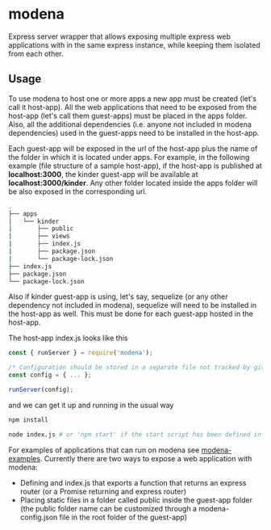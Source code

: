# modena

Express server wrapper that allows exposing multiple express web applications with in the same express instance, while keeping them isolated from each other.

## Usage

To use modena to host one or more apps a new app must be created (let's call it host-app). All the web applications that need to be exposed from the host-app (let's call them guest-apps) must be placed in the apps folder. Also, all the additional dependencies (i.e. anyone not included in modena dependencies) used in the guest-apps need to be installed in the host-app.

Each guest-app will be exposed in the url of the host-app plus the name of the folder in which it is located under apps. For example, in the following example (file structure of a sample host-app), if the host-app is published at **localhost:3000**, the kinder guest-app will be available at **localhost:3000/kinder**. Any other folder located inside the apps folder will be also exposed in the corresponding url.

```bash
.  
├── apps  
│   └── kinder  
|       ├── public  
|       ├── views  
|       ├── index.js  
|       ├── package.json  
|       └── package-lock.json  
├── index.js  
├── package.json  
└── package-lock.json  
```

Also if kinder guest-app is using, let's say, sequelize (or any other dependency not included in modena), sequelize will need to be installed in the host-app as well. This must be done for each guest-app hosted in the host-app.

The host-app index.js looks like this

```javascript
const { runServer } = require('modena');

/* Configuration should be stored in a separate file not tracked by git */
const config = { ... };

runServer(config);
```

and we can get it up and running in the usual way

```bash
npm install

node index.js # or 'npm start' if the start script has been defined in the package.json
```

For examples of applications that can run on modena see [modena-examples](https://github.com/L3bowski/modena-examples). Currently there are two ways to expose a web application with modena:

- Defining and index.js that exports a function that returns an express router (or a Promise returning and express router)
- Placing static files in a folder called public inside the guest-app folder (the public folder name can be customized through a modena-config.json file in the root folder of the guest-app)

